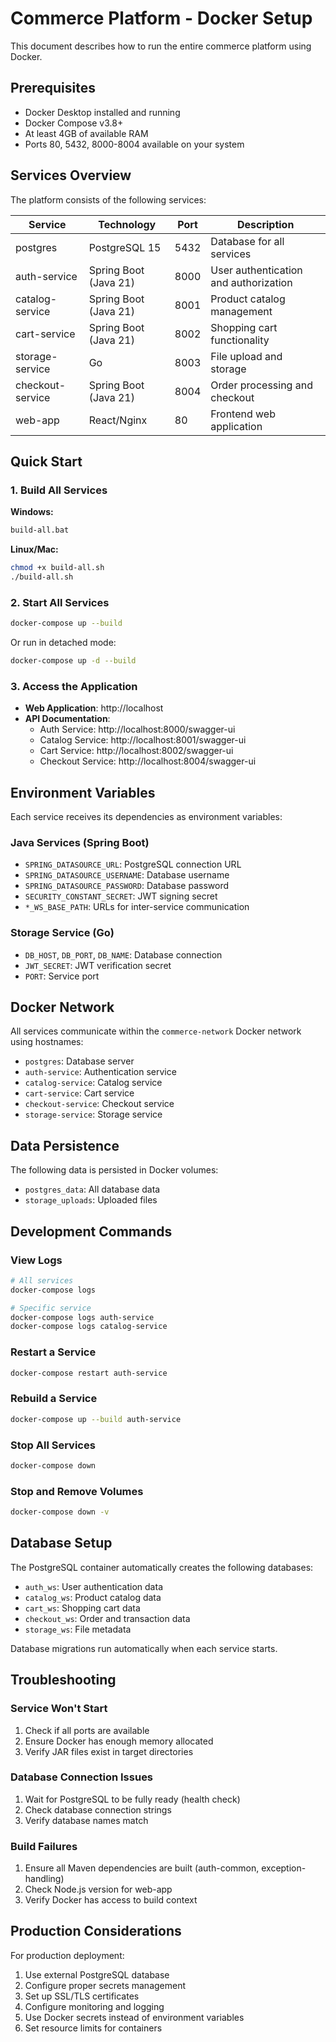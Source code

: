# Commerce Platform - Docker Setup

This document describes how to run the entire commerce platform using Docker.

## Prerequisites

- Docker Desktop installed and running
- Docker Compose v3.8+
- At least 4GB of available RAM
- Ports 80, 5432, 8000-8004 available on your system

## Services Overview

The platform consists of the following services:

| Service | Technology | Port | Description |
|---------|------------|------|-------------|
| postgres | PostgreSQL 15 | 5432 | Database for all services |
| auth-service | Spring Boot (Java 21) | 8000 | User authentication and authorization |
| catalog-service | Spring Boot (Java 21) | 8001 | Product catalog management |
| cart-service | Spring Boot (Java 21) | 8002 | Shopping cart functionality |
| storage-service | Go | 8003 | File upload and storage |
| checkout-service | Spring Boot (Java 21) | 8004 | Order processing and checkout |
| web-app | React/Nginx | 80 | Frontend web application |

## Quick Start

### 1. Build All Services

**Windows:**
```bash
build-all.bat
```

**Linux/Mac:**
```bash
chmod +x build-all.sh
./build-all.sh
```

### 2. Start All Services

```bash
docker-compose up --build
```

Or run in detached mode:
```bash
docker-compose up -d --build
```

### 3. Access the Application

- **Web Application**: http://localhost
- **API Documentation**:
  - Auth Service: http://localhost:8000/swagger-ui
  - Catalog Service: http://localhost:8001/swagger-ui  
  - Cart Service: http://localhost:8002/swagger-ui
  - Checkout Service: http://localhost:8004/swagger-ui

## Environment Variables

Each service receives its dependencies as environment variables:

### Java Services (Spring Boot)
- `SPRING_DATASOURCE_URL`: PostgreSQL connection URL
- `SPRING_DATASOURCE_USERNAME`: Database username
- `SPRING_DATASOURCE_PASSWORD`: Database password
- `SECURITY_CONSTANT_SECRET`: JWT signing secret
- `*_WS_BASE_PATH`: URLs for inter-service communication

### Storage Service (Go)
- `DB_HOST`, `DB_PORT`, `DB_NAME`: Database connection
- `JWT_SECRET`: JWT verification secret
- `PORT`: Service port

## Docker Network

All services communicate within the `commerce-network` Docker network using hostnames:

- `postgres`: Database server
- `auth-service`: Authentication service
- `catalog-service`: Catalog service  
- `cart-service`: Cart service
- `checkout-service`: Checkout service
- `storage-service`: Storage service

## Data Persistence

The following data is persisted in Docker volumes:

- `postgres_data`: All database data
- `storage_uploads`: Uploaded files

## Development Commands

### View Logs
```bash
# All services
docker-compose logs

# Specific service
docker-compose logs auth-service
docker-compose logs catalog-service
```

### Restart a Service
```bash
docker-compose restart auth-service
```

### Rebuild a Service
```bash
docker-compose up --build auth-service
```

### Stop All Services
```bash
docker-compose down
```

### Stop and Remove Volumes
```bash
docker-compose down -v
```

## Database Setup

The PostgreSQL container automatically creates the following databases:
- `auth_ws`: User authentication data
- `catalog_ws`: Product catalog data
- `cart_ws`: Shopping cart data
- `checkout_ws`: Order and transaction data
- `storage_ws`: File metadata

Database migrations run automatically when each service starts.

## Troubleshooting

### Service Won't Start
1. Check if all ports are available
2. Ensure Docker has enough memory allocated
3. Verify JAR files exist in target directories

### Database Connection Issues
1. Wait for PostgreSQL to be fully ready (health check)
2. Check database connection strings
3. Verify database names match

### Build Failures
1. Ensure all Maven dependencies are built (auth-common, exception-handling)
2. Check Node.js version for web-app
3. Verify Docker has access to build context

## Production Considerations

For production deployment:

1. Use external PostgreSQL database
2. Configure proper secrets management
3. Set up SSL/TLS certificates
4. Configure monitoring and logging
5. Use Docker secrets instead of environment variables
6. Set resource limits for containers
